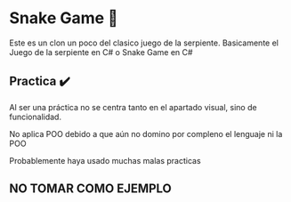 # Snake Game 🐍

Este es un clon un poco del clasico juego de la serpiente.
Basicamente el Juego de la serpiente en C# o Snake Game en C#

## Practica ✔️

Al ser una práctica no se centra tanto en el apartado visual, sino de funcionalidad.

No aplica POO debido a que aún no domino por compleno el lenguaje ni la POO

Probablemente haya usado muchas malas practicas

## NO TOMAR COMO EJEMPLO
